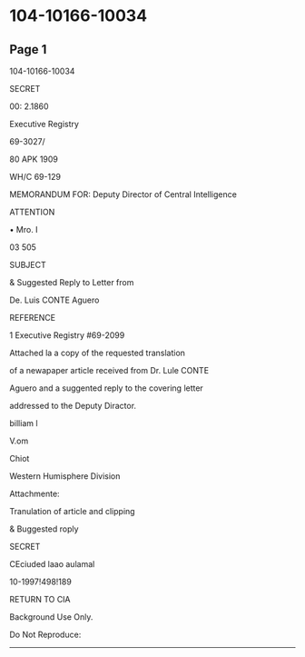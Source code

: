 # 104-10166-10034

## Page 1

104-10166-10034

SECRET

00: 2.1860

Executive Registry

69-3027/

80 APK 1909

WH/C 69-129

MEMORANDUM FOR: Deputy Director of Central Intelligence

ATTENTION

• Mro. I

03 505

SUBJECT

& Suggested Reply to Letter from

De. Luis CONTE Aguero

REFERENCE

1 Executive Registry #69-2099

Attached la a copy of the requested translation

of a newapaper article received from Dr. Lule CONTE

Aguero and a suggented reply to the covering letter

addressed to the Deputy Diractor.

billiam l

V.om

Chiot

Western Humisphere Division

Attachmente:

Tranulation of article and clipping

& Buggested roply

SECRET

CEciuded laao aulamal

10-1997!498!189

RETURN TO CIA

Background Use Only.

Do Not Reproduce:

---


